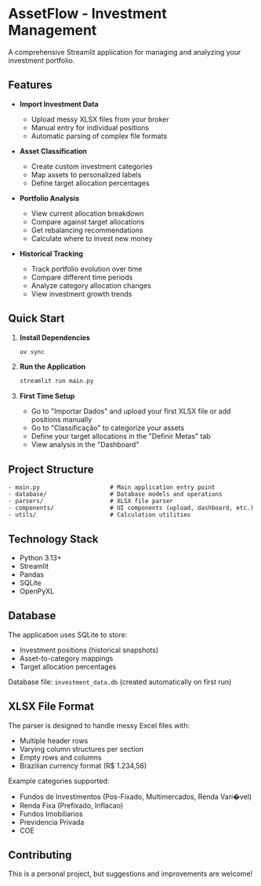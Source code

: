 # AssetFlow - Investment Management

A comprehensive Streamlit application for managing and analyzing your investment portfolio.

## Features

- **Import Investment Data**
  - Upload messy XLSX files from your broker
  - Manual entry for individual positions
  - Automatic parsing of complex file formats

- **Asset Classification**
  - Create custom investment categories
  - Map assets to personalized labels
  - Define target allocation percentages

- **Portfolio Analysis**
  - View current allocation breakdown
  - Compare against target allocations
  - Get rebalancing recommendations
  - Calculate where to invest new money

- **Historical Tracking**
  - Track portfolio evolution over time
  - Compare different time periods
  - Analyze category allocation changes
  - View investment growth trends

## Quick Start

1. **Install Dependencies**
   ```bash
   uv sync
   ```

2. **Run the Application**
   ```bash
   streamlit run main.py
   ```

3. **First Time Setup**
   - Go to "Importar Dados" and upload your first XLSX file or add positions manually
   - Go to "Classificação" to categorize your assets
   - Define your target allocations in the "Definir Metas" tab
   - View analysis in the "Dashboard"

## Project Structure

```
- main.py                    # Main application entry point
- database/                  # Database models and operations
- parsers/                   # XLSX file parser
- components/                # UI components (upload, dashboard, etc.)
- utils/                     # Calculation utilities
```

## Technology Stack

- Python 3.13+
- Streamlit
- Pandas
- SQLite
- OpenPyXL

## Database

The application uses SQLite to store:
- Investment positions (historical snapshots)
- Asset-to-category mappings
- Target allocation percentages

Database file: `investment_data.db` (created automatically on first run)

## XLSX File Format

The parser is designed to handle messy Excel files with:
- Multiple header rows
- Varying column structures per section
- Empty rows and columns
- Brazilian currency format (R$ 1.234,56)

Example categories supported:
- Fundos de Investimentos (Pos-Fixado, Multimercados, Renda Vari�vel)
- Renda Fixa (Prefixado, Inflacao)
- Fundos Imobiliarios
- Previdencia Privada
- COE

## Contributing

This is a personal project, but suggestions and improvements are welcome!
